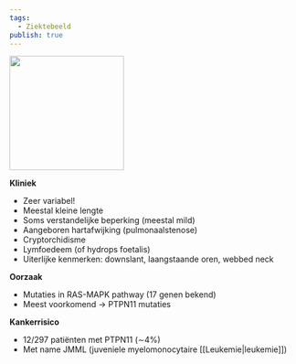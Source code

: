 ```yaml
---
tags:
  - Ziektebeeld
publish: true
---
```







<img width="200px" src="https:/i.imgur.com/VRJ7Evd.png"></img>
  
  **Kliniek**
  - Zeer variabel!
  - Meestal kleine lengte
  - Soms verstandelijke beperking (meestal mild)
  - Aangeboren hartafwijking (pulmonaalstenose)
  - Cryptorchidisme 
  - Lymfoedeem (of hydrops foetalis)
  - Uiterlijke kenmerken: downslant, laangstaande oren, webbed neck



**Oorzaak**
- Mutaties in RAS-MAPK pathway (17 genen bekend)
- Meest voorkomend → PTPN11 mutaties

**Kankerrisico**
- 12/297 patiënten met PTPN11 (∼4%)
- Met name JMML (juveniele myelomonocytaire [[Leukemie|leukemie]])